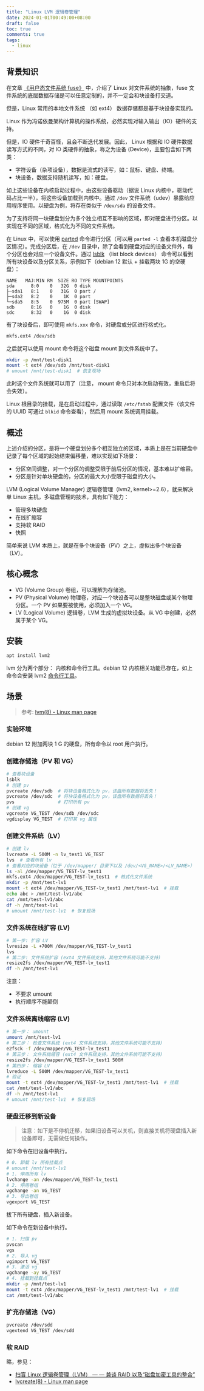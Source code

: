 ```yaml
---
title: "Linux LVM 逻辑卷管理"
date: 2024-01-01T00:49:00+08:00
draft: false
toc: true
comments: true
tags:
  - linux
---
```


## 背景知识

在文章 [《用户态文件系统 fuse》](/posts/fuse/) 中，介绍了 Linux 对文件系统的抽象，fuse 文件系统的底层数据存储是可以任意定制的，并不一定会和块设备打交道。

但是，Linux 常用的本地文件系统 （如 ext4） 数据存储都是基于块设备实现的。

Linux 作为冯诺依曼架构计算机的操作系统，必然实现对输入输出（IO）硬件的支持。

但是，IO 硬件千奇百怪，且会不断迭代发展。因此， Linux 根据和 IO 硬件数据读写方式的不同，对 IO 类硬件的抽象，称之为设备 (Device)，主要包含如下两类：

* 字符设备（杂项设备），数据是流式的读写，如：鼠标、键盘、终端。
* 块设备，数据支持随机读写，如：硬盘。

如上这些设备在内核启动过程中，由这些设备驱动（据说 Linux 内核中，驱动代码占比一半），将这些设备加载到内核中。通过 `/dev` 文件系统（udev）暴露给应用程序使用。以硬盘为例，将存在类似于 `/dev/sda` 的设备文件。

为了支持将同一块硬盘划分为多个独立相互不影响的区域，即对硬盘进行分区。以实现在不同的区域，格式化为不同的文件系统。

在 Linux 中，可以使用 [parted](https://man7.org/linux/man-pages/man8/parted.8.html) 命令进行分区（可以用 `parted -l` 查看本机磁盘分区情况）。完成分区后，在 `/dev` 目录中，除了会看到硬盘对应的设备文件外，每个分区也会对应一个设备文件。通过  [lsblk](https://man7.org/linux/man-pages/man8/lsblk.8.html) （list block devices） 命令可以看到所有块设备以及分区关系，示例如下（debian 12 默认 + 挂载两块 1G 的空硬盘）：

```
NAME   MAJ:MIN RM  SIZE RO TYPE MOUNTPOINTS
sda      8:0    0   32G  0 disk 
├─sda1   8:1    0   31G  0 part /
├─sda2   8:2    0    1K  0 part 
└─sda5   8:5    0  975M  0 part [SWAP]
sdb      8:16   0    1G  0 disk 
sdc      8:32   0    1G  0 disk 
```

有了块设备后，即可使用 `mkfs.xxx` 命令，对硬盘或分区进行格式化。

```bash
mkfs.ext4 /dev/sdb
```

之后就可以使用 mount 命令将这个磁盘 mount 到文件系统中了。

```bash
mkdir -p /mnt/test-disk1
mount -t ext4 /dev/sdb /mnt/test-disk1
# umount /mnt/test-disk1  # 恢复现场
```

此时这个文件系统就可以用了（注意， mount 命令只对本次启动有效，重启后将会失效）。

Linux 根目录的挂载，是在启动过程中，通过读取 `/etc/fstab` 配置文件（该文件的 UUID 可通过 `blkid` 命令查看），然后用 mount 系统调用挂载。

## 概述

上述介绍的分区，是将一个硬盘划分多个相互独立的区域，本质上是在当前硬盘中记录了每个区域的起始结束偏移量，难以实现如下场景：

* 分区空间调整，对一个分区的调整受限于前后分区的情况，基本难以扩缩容。
* 分区是针对单块硬盘的，分区的最大大小受限于磁盘的大小。

LVM (Logical Volume Manager) 逻辑卷管理（lvm2, kernel>=2.6），就来解决单 Linux 主机，多磁盘管理的技术，具有如下能力：

* 管理多块硬盘
* 在线扩缩容
* 支持软 RAID
* 快照

简单来说 LVM 本质上，就是在多个块设备（PV）之上，虚拟出多个块设备（LV）。

## 核心概念

* VG (Volume Group) 卷组，可以理解为存储池。
* PV (Physical Volume) 物理卷，对应一个块设备可以是整块磁盘或某个物理分区。一个 PV 如果要被使用，必须加入一个 VG。
* LV (Logical Volume) 逻辑卷，LVM 生成的虚拟块设备。从 VG 中创建，必然属于某个 VG。

## 安装

```bash
apt install lvm2
```

lvm 分为两个部分： 内核和命令行工具。debian 12 内核相关功能已存在，如上命令会安装 lvm2 [命令行工具](https://packages.debian.org/bookworm/amd64/lvm2/filelist)。

## 场景

> 参考: [lvm(8) - Linux man page](https://linux.die.net/man/8/lvm)

### 实验环境

debian 12 附加两块 1 G 的硬盘，所有命令以 root 用户执行。

### 创建存储池（PV 和 VG）

```bash
# 查看块设备
lsblk
# 创建 pv
pvcreate /dev/sdb  # 将块设备格式化为 pv，该盘所有数据将丢失！
pvcreate /dev/sdc  # 将块设备格式化为 pv，该盘所有数据将丢失！
pvs                # 打印所有 pv
# 创建 vg
vgcreate VG_TEST /dev/sdb /dev/sdc
vgdisplay VG_TEST  # 打印某 vg 属性
```

### 创建文件系统（LV）

```bash
# 创建 lv
lvcreate -L 500M -n lv_test1 VG_TEST
lvs  # 查看所有 lv
# 查看对应的块设备（位于 /dev/mapper/ 目录下以及 /dev/<VG_NAME>/<LV_NAME>）
ls -al /dev/mapper/VG_TEST-lv_test1
mkfs.ext4 /dev/mapper/VG_TEST-lv_test1  # 格式化文件系统
mkdir -p /mnt/test-lv1
mount -t ext4 /dev/mapper/VG_TEST-lv_test1 /mnt/test-lv1  # 挂载
echo abc > /mnt/test-lv1/abc
cat /mnt/test-lv1/abc
df -h /mnt/test-lv1
# umount /mnt/test-lv1  # 恢复现场
```

### 文件系统在线扩容 (LV)

```bash
# 第一步: 扩容 LV
lvresize -L +700M /dev/mapper/VG_TEST-lv_test1
lvs
# 第二步: 文件系统扩容 (ext4 文件系统支持，其他文件系统可能不支持)
resize2fs /dev/mapper/VG_TEST-lv_test1
df -h /mnt/test-lv1
```

注意：

* 不要求 umount
* 执行顺序不能颠倒

### 文件系统离线缩容 (LV)

```bash
# 第一步： umount
umount /mnt/test-lv1
# 第二步： 检查文件系统 (ext4 文件系统支持，其他文件系统可能不支持)
e2fsck -f /dev/mapper/VG_TEST-lv_test1
# 第三步： 文件系统缩容 (ext4 文件系统支持，其他文件系统可能不支持)
resize2fs /dev/mapper/VG_TEST-lv_test1 500M
# 第四步： 缩容 LV
lvreduce -L 500M /dev/mapper/VG_TEST-lv_test1
# 验证
mount -t ext4 /dev/mapper/VG_TEST-lv_test1 /mnt/test-lv1  # 挂载
cat /mnt/test-lv1/abc
df -h /mnt/test-lv1
# umount /mnt/test-lv1  # 恢复现场
```

### 硬盘迁移到新设备

> 注意：如下是不停机迁移，如果旧设备可以关机，则直接关机将硬盘插入新设备即可，无需做任何操作。

如下命令在旧设备中执行。

```bash
# 0. 卸载 lv 所有挂载点
# umount /mnt/test-lv1
# 1. 停用所有 lv
lvchange -an /dev/mapper/VG_TEST-lv_test1
# 2. 停用卷组
vgchange -an VG_TEST
# 3. 导出卷组
vgexport VG_TEST
```

拔下所有硬盘，插入新设备。

如下命令在新设备中执行。

```bash
# 1. 扫描 pv
pvscan
vgs
# 2. 导入 vg
vgimport VG_TEST
# 3. 激活 vg
vgchange -ay VG_TEST
# 4. 挂载到挂载点
mkdir -p /mnt/test-lv1
mount -t ext4 /dev/mapper/VG_TEST-lv_test1 /mnt/test-lv1  # 挂载
cat /mnt/test-lv1/abc
```

### 扩充存储池（VG）

```bash
pvcreate /dev/sdd
vgextend VG_TEST /dev/sdd
```

### 软 RAID

略，参见：

* [扫盲 Linux 逻辑卷管理（LVM） — — 兼谈 RAID 以及“磁盘加密工具的整合”](https://program-think.medium.com/%E6%89%AB%E7%9B%B2-linux-%E9%80%BB%E8%BE%91%E5%8D%B7%E7%AE%A1%E7%90%86-lvm-%E5%85%BC%E8%B0%88-raid-%E4%BB%A5%E5%8F%8A-%E7%A3%81%E7%9B%98%E5%8A%A0%E5%AF%86%E5%B7%A5%E5%85%B7%E7%9A%84%E6%95%B4%E5%90%88-170e975320a7)
* [lvcreate(8) - Linux man page](https://linux.die.net/man/8/lvcreate)
